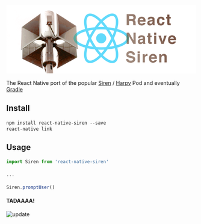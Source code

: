 ![React Native Siren](https://raw.githubusercontent.com/GantMan/react-native-siren/master/_art/siren-horizontal.png)

The React Native port of the popular [Siren](https://github.com/ArtSabintsev/Siren) / [Harpy](https://github.com/ArtSabintsev/Harpy) Pod and eventually [Gradle](https://github.com/eggheadgames/Siren)

## Install
```
npm install react-native-siren --save
react-native link
```

## Usage
```javascript
import Siren from 'react-native-siren'

...

Siren.promptUser()
```
#### TADAAAA!
![update](http://i.imgur.com/PKreDAS.png)
